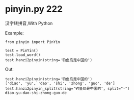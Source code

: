 pinyin.py
222
=========

汉字转拼音,With Python


Example:

    from pinyin import PinYin
    
    test = PinYin()
    test.load_word()
    test.hanzi2pinyin(string='钓鱼岛是中国的')


Out:

    test.hanzi2pinyin(string='钓鱼岛是中国的')
    ['diao', 'yu', 'dao', 'shi', 'zhong', 'guo', 'de']    
    test.hanzi2pinyin_split(string='钓鱼岛是中国的', split="-")
    diao-yu-dao-shi-zhong-guo-de

